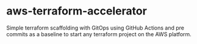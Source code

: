 # aws-terraform-accelerator
Simple terraform scaffolding with GitOps using GitHub Actions and pre commits as a baseline to start any terraform project on the AWS platform.
